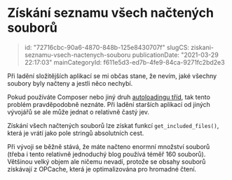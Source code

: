 Získání seznamu všech načtených souborů
=======================================

> id: "72716cbc-90a6-4870-848b-125e8430707f"
> slugCS: ziskani-seznamu-vsech-nactenych-souboru
> publicationDate: "2021-03-29 22:17:03"
> mainCategoryId: f611e5d3-ed7b-4fe9-84ca-9271fc2bd2e3

Při ladění složitějších aplikací se mi občas stane, že nevím, jaké všechny soubory byly načteny a jestli něco nechybí.

Pokud používáte Composer nebo jiný druh <a href="/autoloading-trid">autoloadingu tříd</a>, tak tento problém pravděpodobně neznáte. Při ladění starších aplikací od jiných vývojářů se ale může jednat o relativně častý jev.

Získání všech načtených souborů lze získat funkcí `get_included_files()`, která je vrátí jako pole stringů absolutních cest.

Při vývoji se běžně stává, že máte načteno enormní množství souborů (třeba i tento relativně jednoduchý blog používá téměř 160 souborů). Většinou velký objem ale ničemu nevadí, protože se obsahy souborů získávají z OPCache, která je optimalizována pro hromadné čtení.
